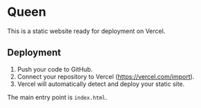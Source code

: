 # Queen

This is a static website ready for deployment on Vercel.

## Deployment
1. Push your code to GitHub.
2. Connect your repository to Vercel (https://vercel.com/import).
3. Vercel will automatically detect and deploy your static site.

The main entry point is `index.html`.
